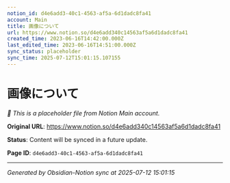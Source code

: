 ```yaml
---
notion_id: d4e6add3-40c1-4563-af5a-6d1dadc8fa41
account: Main
title: 画像について
url: https://www.notion.so/d4e6add340c14563af5a6d1dadc8fa41
created_time: 2023-06-16T14:42:00.000Z
last_edited_time: 2023-06-16T14:51:00.000Z
sync_status: placeholder
sync_time: 2025-07-12T15:01:15.107155
---
```


# 画像について

*🔄 This is a placeholder file from Notion Main account.*

**Original URL**: https://www.notion.so/d4e6add340c14563af5a6d1dadc8fa41

**Status**: Content will be synced in a future update.

**Page ID**: `d4e6add3-40c1-4563-af5a-6d1dadc8fa41`

---

*Generated by Obsidian-Notion sync at 2025-07-12 15:01:15*
